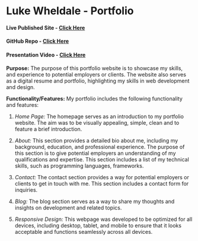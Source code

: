 # Luke Wheldale - Portfolio

#### Live Published Site - [Click Here](https://lukewheldale-portfolio.netlify.app)

#### GitHub Repo - [Click Here](https://github.com/Looch8/portfolio.git)

#### Presentation Video - [Click Here]()

**Purpose:**
The purpose of this portfolio website is to showcase my skills, and experience to potential employers or clients. The website also serves as a digital resume and portfolio, highlighting my skills in web development and design.

**Functionality/Features:**
My portfolio includes the following functionality and features:

1. _Home Page:_ The homepage serves as an introduction to my portfolio website. The aim was to be visually appealing, simple, clean and to feature a brief introduction.
   <br>
2. _About:_ This section provides a detailed bio about me, including my background, education, and professional experience. The purpose of this section is to give potential employers an understanding of my qualifications and expertise.
   This section includes a list of my technical skills, such as programming languages, frameworks.
   <br>

3. _Contact:_ The contact section provides a way for potential employers or clients to get in touch with me. This section includes a contact form for inquiries.
   <br>

4. _Blog:_ The blog section serves as a way to share my thoughts and insights on development and related topics.
   <br>

5. _Responsive Design:_ This webpage was developed to be optimized for all devices, including desktop, tablet, and mobile to ensure that it looks acceptable and functions seamlessly across all devices.

<!-- TO DO -->

<!--
A link to your presentation video
Description of your portfolio website, including,
Purpose
Functionality / features
Sitemap
Screenshots
Target audience
Tech stack (e.g. html, css, deployment platform, etc) -->
